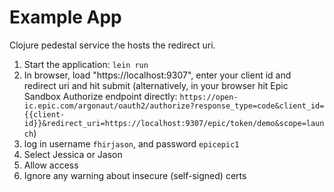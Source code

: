 # Example App
Clojure pedestal service the hosts the redirect uri.

1. Start the application: `lein run`
1. In browser, load "https://localhost:9307", enter your client id and redirect uri and hit submit (alternatively, in your browser hit Epic Sandbox Authorize endpoint directly: `https://open-ic.epic.com/argonaut/oauth2/authorize?response_type=code&client_id={{client-id}}&redirect_uri=https://localhost:9307/epic/token/demo&scope=launch`)
1. log in username `fhirjason`, and password `epicepic1`
1. Select Jessica or Jason
1. Allow access
1. Ignore any warning about insecure (self-signed) certs 


